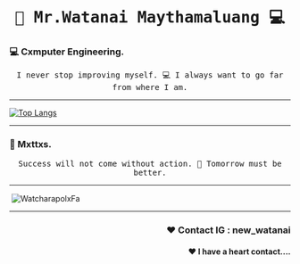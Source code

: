 <h1 align='center'><samp><strong> 🐸 Mr.Watanai Maythamaluang 💻 </strong></samp></h1>
<h3 align="left"> 💻 Cxmputer Engineering.  </h3>
<p align='center'> <samp> I never stop improving myself. 💻 I always want to go far from where I am.</samp></p>
<hr>

[![Top Langs](https://github-readme-stats.vercel.app/api/top-langs/?username=Watanai1245&layout=compact&theme=tokyonight)](https://github.com/Watanai1245/github-readme-stats)

<hr>
<h3 align="left"> 🐸 Mxttxs.</h3>
<p align='center'> <samp> Success will not come without action. 🐸 Tomorrow must be better.</samp></p>
<hr>
<p>&nbsp;<img align="center" src="https://github-readme-stats.vercel.app/api?username=WatcharapolxFa&show_icons=true&locale=en&theme=tokyonight" alt="WatcharapolxFa" /></p>
<hr>
<h3 align="right"> ❤ Contact IG : new_watanai</h3>
<h4 align="right"> ❤ I have a heart contact....</h4>
